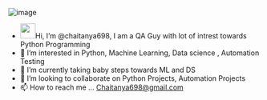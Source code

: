 
![image](https://user-images.githubusercontent.com/48857925/195665035-a0e49592-f26e-4619-91e7-753a6929402f.png)


- <img src="https://raw.githubusercontent.com/MartinHeinz/MartinHeinz/master/wave.gif" width="30px">Hi, I’m @chaitanya698, I am a QA Guy with lot of intrest towards Python Programming
- 👀 I’m interested in Python, Machine Learning, Data science , Automation Testing 
- 🌱 I’m currently taking baby steps towards ML and DS 
- 💞️ I’m looking to collaborate on Python Projects, Automation Projects
- 📫 How to reach me ... Chaitanya698@gmail.com

<!---
chaitanya698/chaitanya698 is a ✨ special ✨ repository because its `README.md` (this file) appears on your GitHub profile.
You can click the Preview link to take a look at your changes.
--->
